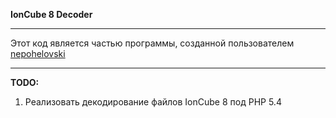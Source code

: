 **IonCube 8 Decoder**
***
Этот код является частью программы, созданной пользователем [nepohelovski](https://github.com/nepohelovski/iodec)

***
**TODO:**

1. Реализовать декодирование файлов IonCube 8 под PHP 5.4
